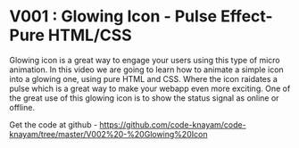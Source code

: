 # V001 : Glowing Icon - Pulse Effect- Pure HTML/CSS

Glowing icon is a great way to engage your users using this type of micro animation.
In this video we are going to learn how to animate a simple icon into a glowing one, using pure HTML and CSS. Where the icon raidates a pulse which is a great way to make your webapp even more exciting.
One of the great use of this glowing icon is to show the status signal as online or offline.


Get the code at github -
https://github.com/code-knayam/code-knayam/tree/master/V002%20-%20Glowing%20Icon